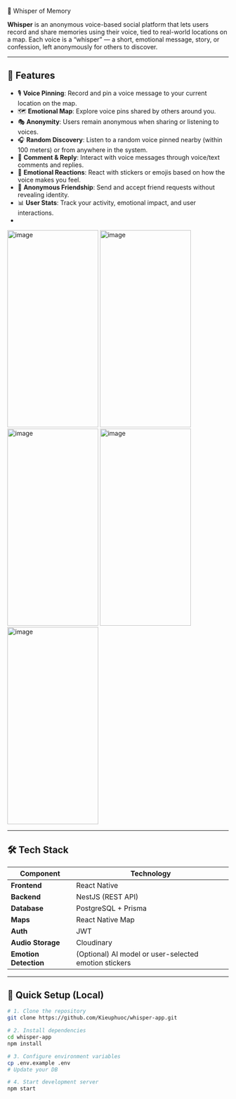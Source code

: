 📍 Whisper of Memory

**Whisper** is an anonymous voice-based social platform that lets users record and share memories using their voice, tied to real-world locations on a map. Each voice is a “whisper” — a short, emotional message, story, or confession, left anonymously for others to discover.

---

## 🚀 Features

- 🎙️ **Voice Pinning**: Record and pin a voice message to your current location on the map.
- 🗺️ **Emotional Map**: Explore voice pins shared by others around you.
- 🎭 **Anonymity**: Users remain anonymous when sharing or listening to voices.
- 🎧 **Random Discovery**: Listen to a random voice pinned nearby (within 100 meters) or from anywhere in the system.
- 💬 **Comment & Reply**: Interact with voice messages through voice/text comments and replies.
- 🧡 **Emotional Reactions**: React with stickers or emojis based on how the voice makes you feel.
- 👥 **Anonymous Friendship**: Send and accept friend requests without revealing identity.
- 📊 **User Stats**: Track your activity, emotional impact, and user interactions.
- 
<img width="207" height="448" alt="image" src="https://github.com/user-attachments/assets/de49b0ac-4445-4983-b2f2-2065b6926f92" />
<img width="207" height="448" alt="image" src="https://github.com/user-attachments/assets/36eb3498-13cc-46c8-ae0a-cd16bdfe25a8" />
<img width="207" height="448" alt="image" src="https://github.com/user-attachments/assets/002564b1-dd45-4da6-991c-2dc3c596b748" />
<img width="207" height="448" alt="image" src="https://github.com/user-attachments/assets/d0c3ca32-058f-4e9e-bef3-be8604f7e5b9" />
<img width="207" height="448" alt="image" src="https://github.com/user-attachments/assets/9b993982-113e-46c9-98ee-c32a56a09a6a" />

---

## 🛠️ Tech Stack

| Component     | Technology            |
|---------------|------------------------|
| **Frontend**  | React Native           |
| **Backend**   | NestJS (REST API)      |
| **Database**  | PostgreSQL + Prisma    |
| **Maps**      | React Native Map       |
| **Auth**      | JWT                    |
| **Audio Storage** | Cloudinary              |
| **Emotion Detection** | (Optional) AI model or user-selected emotion stickers |

---

## 🏁 Quick Setup (Local)

```bash
# 1. Clone the repository
git clone https://github.com/Kieuphuoc/whisper-app.git

# 2. Install dependencies
cd whisper-app
npm install

# 3. Configure environment variables
cp .env.example .env
# Update your DB

# 4. Start development server
npm start
